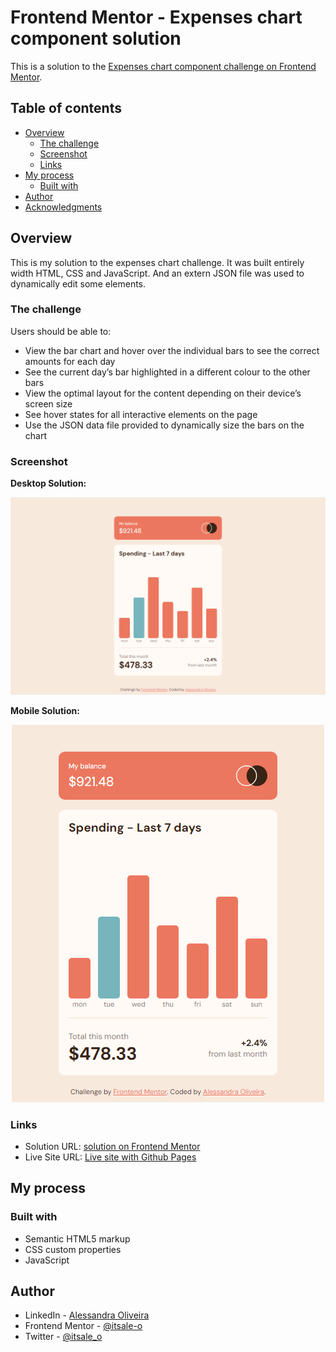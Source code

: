 # Frontend Mentor - Expenses chart component solution

This is a solution to the [Expenses chart component challenge on Frontend Mentor](https://www.frontendmentor.io/challenges/expenses-chart-component-e7yJBUdjwt). 

## Table of contents

- [Overview](#overview)
  - [The challenge](#the-challenge)
  - [Screenshot](#screenshot)
  - [Links](#links)
- [My process](#my-process)
  - [Built with](#built-with)
- [Author](#author)
- [Acknowledgments](#acknowledgments)

## Overview

This is my solution to the expenses chart challenge. It was built entirely width HTML, CSS and JavaScript. And an extern JSON file was used to dynamically edit some elements.

### The challenge

Users should be able to:

- View the bar chart and hover over the individual bars to see the correct amounts for each day
- See the current day’s bar highlighted in a different colour to the other bars
- View the optimal layout for the content depending on their device’s screen size
- See hover states for all interactive elements on the page
- Use the JSON data file provided to dynamically size the bars on the chart

### Screenshot

**Desktop Solution:**

<div align="center">

  ![](/images/solution-desktop.png)

</div>

**Mobile Solution:**

<div align="center">

  ![](/images/solution-mobile.png)

</div>

### Links

- Solution URL: [solution on Frontend Mentor](https://your-solution-url.com)
- Live Site URL: [Live site with Github Pages](https://your-live-site-url.com)

## My process

### Built with

- Semantic HTML5 markup
- CSS custom properties
- JavaScript

## Author

- LinkedIn - [Alessandra Oliveira](https://www.linkedin.com/in/alessandra-santos-oliveira/)
- Frontend Mentor - [@itsale-o](https://www.frontendmentor.io/profile/itsale-o)
- Twitter - [@itsale_o](https://www.twitter.com/itsale_o)
